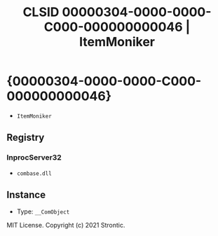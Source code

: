 ﻿---
title: "CLSID 00000304-0000-0000-C000-000000000046 | ItemMoniker"
excerpt: What is COM-Object CLSID 00000304-0000-0000-C000-000000000046?
---

# {00000304-0000-0000-C000-000000000046}

* `ItemMoniker`

## Registry


### InprocServer32

* `combase.dll`

## Instance

* Type: `__ComObject`

MIT License. Copyright (c) 2021 Strontic.


